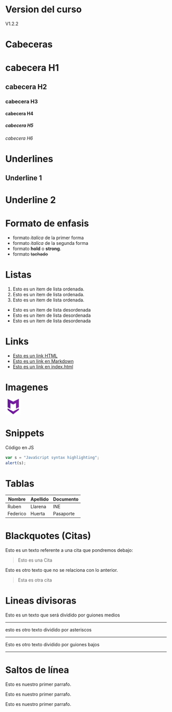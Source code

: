 # Version del curso
V1.2.2

# Cabeceras
# cabecera H1
## cabecera H2
### cabecera H3
#### cabecera H4
##### cabecera H5
###### cabecera H6

# Underlines
Underline 1
-------------
Underline 2
============

# Formato de enfasis
- formato *italica* de la primer forma
- formato _italica_ de la segunda forma
- formato **hold** o __strong__.
- formato ~~tachado~~

# Listas

1. Esto es un item de lista ordenada.
2. Esto es un item de lista ordenada.
3. Esto es un item de lista ordenada.

- Esto es un item de lista desordenada
- Esto es un item de lista desordenada
- Esto es un item de lista desordenada

# Links

- <a href="http://google.com">Esto es un link HTML </a>
- [Esto es un link en Markdown](http://google.com)
- [Esto es un link en index.html](index.html)

# Imagenes

![Logotipo](https://github.com/adam-p/markdown-here/raw/master/src/common/images/icon48.png "Logo Title Text 1")

# Snippets
Código en JS
```javascript
var s = "JavaScript syntax highlighting";
alert(s);
```
# Tablas
| Nombre | Apellido | Documento | 
| ------ | -------- | --------- |
| Ruben | Llarena | INE |
| Federico | Huerta | Pasaporte |

# Blackquotes (Citas)

Esto es un texto referente a una cita que pondremos debajo:
> Esto es una Cita

Esto es otro texto que no se relaciona con lo anterior.
> Esta es otra cita

# Lineas divisoras

Esto es un texto que será dividido por guiones medios

---
esto es otro texto dividido por asteriscos

***
Esto es otro texto dividido por guiones bajos

___

# Saltos de línea

Esto es nuestro primer parrafo.

Esto es nuestro primer parrafo.

Esto es nuestro primer parrafo.


